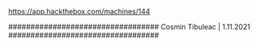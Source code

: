https://app.hackthebox.com/machines/144

##################################
 			Cosmin Tibuleac | 1.11.2021
##################################


